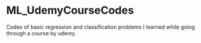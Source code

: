 # ML_UdemyCourseCodes
Codes of basic regression and classification problems I learned while going through a course by udemy.
